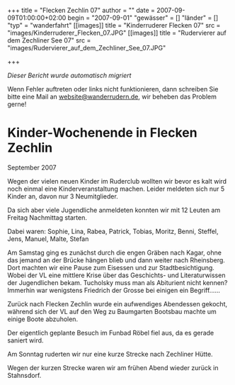 +++
title = "Flecken Zechlin 07"
author = ""
date = 2007-09-09T01:00:00+02:00
begin = "2007-09-01"
"gewässer" = []
"länder" = []
"typ" = "wanderfahrt"
[[images]]
title = "Kinderruderer Flecken 07"
src = "images/Kinderruderer_Flecken_07.JPG"
[[images]]
title = "Rudervierer auf dem Zechliner See 07"
src = "images/Rudervierer_auf_dem_Zechliner_See_07.JPG"

+++


*Dieser Bericht wurde automatisch migriert*

Wenn Fehler auftreten oder links nicht funktionieren, dann schreiben Sie bitte eine Mail an website@wanderrudern.de, wir beheben das Problem gerne!



# Kinder-Wochenende in Flecken Zechlin


September 2007

Wegen der vielen neuen Kinder im Ruderclub wollten wir bevor es kalt wird noch einmal eine Kinderveranstaltung machen. Leider meldeten sich nur 5 Kinder an, davon nur 3 Neumitglieder.

Da sich aber viele Jugendliche anmeldeten konnten wir mit 12 Leuten am Freitag Nachmittag starten.

Dabei waren: Sophie, Lina, Rabea, Patrick, Tobias, Moritz, Benni, Steffel, Jens, Manuel, Malte, Stefan

Am Samstag ging es zunächst durch die engen Gräben nach Kagar, ohne das jemand an der Brücke hängen blieb und dann weiter nach Rheinsberg. Dort machten wir eine Pause zum Eisessen und zur Stadtbesichtigung. Wobei der VL eine mittlere Krise über das Geschichts- und Literaturwissen der Jugendlichen bekam. Tucholsky muss man als Abiturient nicht kennen? Immerhin war wenigstens Friedrich der Grosse bei einigen ein Begriff......

Zurück nach Flecken Zechlin wurde ein aufwendiges Abendessen gekocht, während sich der VL auf den Weg zu Baumgarten Bootsbau machte um einige Boote abzuholen.

Der eigentlich geplante Besuch im Funbad Röbel fiel aus, da es gerade saniert wird.

Am Sonntag ruderten wir nur eine kurze Strecke nach Zechliner Hütte.

Wegen der kurzen Strecke waren wir am frühen Abend wieder zurück in Stahnsdorf.